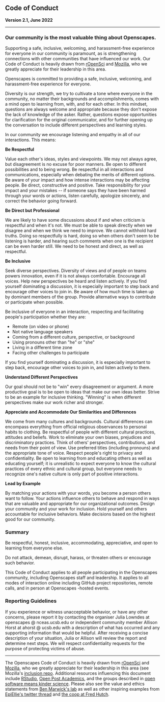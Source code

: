 ## Code of Conduct

**Version 2.1, June 2022**

------------------------------------------------------------------------

### Our community is the most valuable thing about Openscapes.

Supporting a safe, inclusive, welcoming, and harassment-free experience for everyone in our community is paramount, as is strengthening connections with other communities that have influenced our work. Our Code of Conduct is heavily drawn from [rOpenSci](https://ropensci.org/code-of-conduct/) and [Mozilla](https://www.mozilla.org/en-US/about/governance/policies/participation/), who we greatly appreciate for their leadership in this area.

Openscapes is committed to providing a safe, inclusive, welcoming, and harassment-free experience for everyone.

Diversity is our strength, we try to cultivate a tone where everyone in the community, no matter their backgrounds and accomplishments, comes with a mind open to learning from, with, and for each other. In this mindset, questions are always welcome and appropriate because they don't expose the lack of knowledge of the asker. Rather, questions expose opportunities for clarification for the original communicator, and for further opening up the conversation to include different perspectives and learning styles.

In our community we encourage listening and empathy in all of our interactions. This means:

**Be Respectful**

Value each other's ideas, styles and viewpoints. We may not always agree, but disagreement is no excuse for poor manners. Be open to different possibilities and to being wrong. Be respectful in all interactions and communications, especially when debating the merits of different options. Be aware of your impact and how intense interactions may be affecting people. Be direct, constructive and positive. Take responsibility for your impact and your mistakes -- if someone says they have been harmed through your words or actions, listen carefully, apologize sincerely, and correct the behavior going forward.

**Be Direct but Professional**

We are likely to have some discussions about if and when criticism is respectful and when it's not. We must be able to speak directly when we disagree and when we think we need to improve. We cannot withhold hard truths. Doing so respectfully is hard, doing so when others don't seem to be listening is harder, and hearing such comments when one is the recipient can be even harder still. We need to be honest and direct, as well as respectful.

**Be Inclusive**

Seek diverse perspectives. Diversity of views and of people on teams powers innovation, even if it is not always comfortable. Encourage all voices. Help new perspectives be heard and listen actively. If you find yourself dominating a discussion, it is especially important to step back and encourage other voices to join in. Be aware of how much time is taken up by dominant members of the group. Provide alternative ways to contribute or participate when possible.

Be inclusive of everyone in an interaction, respecting and facilitating people's participation whether they are:

-   Remote (on video or phone)
-   Not native language speakers
-   Coming from a different culture, perspective, or background
-   Using pronouns other than "he" or "she"
-   Living in a different time zone
-   Facing other challenges to participate

If you find yourself dominating a discussion, it is especially important to step back, encourage other voices to join in, and listen actively to them.

**Understand Different Perspectives**

Our goal should not be to "win" every disagreement or argument. A more productive goal is to be open to ideas that make our own ideas better. Strive to be an example for inclusive thinking. "Winning" is when different perspectives make our work richer and stronger.

**Appreciate and Accommodate Our Similarities and Differences**

We come from many cultures and backgrounds. Cultural differences can encompass everything from official religious observances to personal habits to clothing. Be respectful of people with different cultural practices, attitudes and beliefs. Work to eliminate your own biases, prejudices and discriminatory practices. Think of others' perspectives, contributions, and needs from their point of view. Use preferred titles (including pronouns) and the appropriate tone of voice. Respect people's right to privacy and confidentiality. Be open to learning from and educating others as well as educating yourself; it is unrealistic to expect everyone to know the cultural practices of every ethnic and cultural group, but everyone needs to recognize one's native culture is only part of positive interactions.

**Lead by Example**

By matching your actions with your words, you become a person others want to follow. Your actions influence others to behave and respond in ways that are valuable and appropriate for our organizational outcomes. Design your community and your work for inclusion. Hold yourself and others accountable for inclusive behaviors. Make decisions based on the highest good for our community.

### Summary

Be respectful, honest, inclusive, accommodating, appreciative, and open to learning from everyone else.

Do not attack, demean, disrupt, harass, or threaten others or encourage such behavior.

This Code of Conduct applies to all people participating in the Openscapes community, including Openscapes staff and leadership. It applies to all modes of interaction online including GitHub project repositories, remote calls, and in person at Openscapes -hosted events.

### Reporting Guidelines

If you experience or witness unacceptable behavior, or have any other concerns, please report it by contacting the organiser Julia Lowndes at openscapes \@ nceas.ucsb.edu or independent community member Allison Horst at ahorst \@ ucsb.edu with a description of what has occurred and any supporting information that would be helpful. After receiving a concise description of your situation, Julia or Allison will review the report and determine next steps. We will respect confidentiality requests for the purpose of protecting victims of abuse.

------------------------------------------------------------------------

The Openscapes Code of Conduct is heavily drawn from [rOpenSci](https://ropensci.org/code-of-conduct/) and [Mozilla](https://www.mozilla.org/en-US/about/governance/policies/participation/), who we greatly appreciate for their leadership in this area (see Mozilla's [inclusion repo](https://github.com/mozilla/inclusion). Additional resources influencing this document include [RStudio](https://rstudio.com/about/what-makes-rstudio-different/), [Open Post Academics](https://openpostac.org/), and the groups described in [open software means kinder science](https://blogs.scientificamerican.com/observations/open-software-means-kinder-science/). Please also see the value and ethics statements from [Ben Marwick's lab](http://faculty.washington.edu/bmarwick/values_and_ethics/) as well as other inspiring examples from [EpiEllie's twitter thread](https://twitter.com/EpiEllie/status/1268729159762747394) and [the coop at Fred Hutch](https://fredhutch.github.io/coop/community/coop-values/).

<br>

<!---responding to violations, recommended by Stef:

https://medium.com/mozilla-open-innovation/how-were-making-code-of-conduct-enforcement-real-and-scaling-it-3e382cf94415
https://www.youtube.com/watch?v=nizfHxg8y3o&feature=youtu.be
https://geekfeminism.wikia.org/wiki/Conference_anti-harassment/Responding_to_reports

--->
